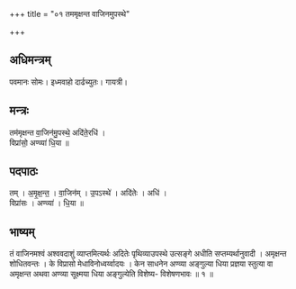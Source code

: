 +++
title = "०१ तममृक्षन्त वाजिनमुपस्थे"

+++
## अधिमन्त्रम्
पवमानः सोमः। इध्मवाहो दार्ढच्युतः। गायत्री।

## मन्त्रः
तम॑मृक्षन्त वा॒जिन॑मु॒पस्थे॒ अदि॑ते॒रधि॑ ।  
विप्रा॑सो॒ अण्व्या॑ धि॒या ॥

## पदपाठः
तम् । अ॒मृ॒क्ष॒न्त॒ । वा॒जिन॑म् । उ॒पऽस्थे॑ । अदि॑तेः । अधि॑ ।  
विप्रा॑सः । अण्व्या॑ । धि॒या ॥

## भाष्यम्
तं वाजिनमश्वं अश्ववदाशुं व्याप्तमित्यर्थः अदितेः पृथिव्याउपस्थे उत्सङ्गे अधीति सप्तम्यर्थानुवादी । अमृक्षन्त शोधितवन्तः । के विप्रासो मेधाविनोध्वर्य्वादयः । केन साधनेन अण्व्या अङ्गुल्या धिया प्रज्ञया स्तुत्या वा अमृक्षन्त अथवा अण्व्या सूक्ष्मया धिया अङ्गुल्येति विशेष्य- विशेषणभावः ॥ १ ॥
